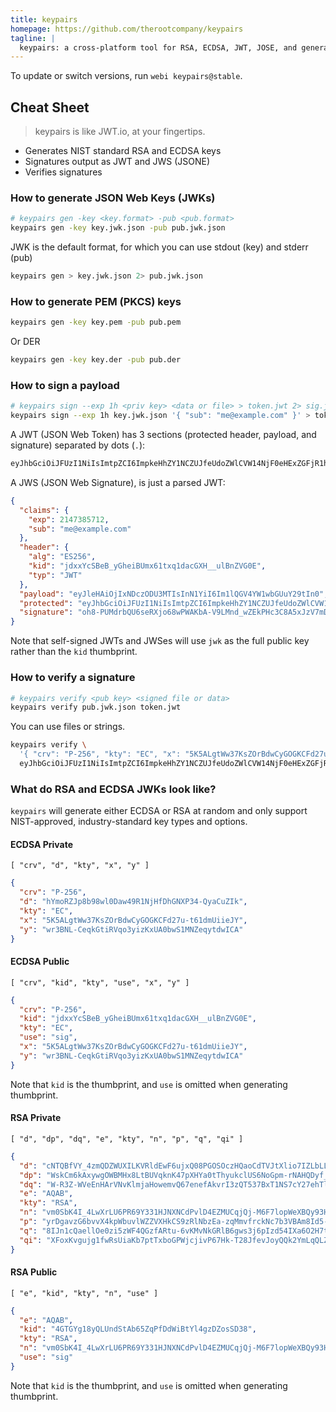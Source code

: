 ```yaml
---
title: keypairs
homepage: https://github.com/therootcompany/keypairs
tagline: |
  keypairs: a cross-platform tool for RSA, ECDSA, JWT, JOSE, and general asymmetric encryption
---
```


To update or switch versions, run `webi keypairs@stable`.

## Cheat Sheet

> keypairs is like JWT.io, at your fingertips.

- Generates NIST standard RSA and ECDSA keys
- Signatures output as JWT and JWS (JSONE)
- Verifies signatures

### How to generate JSON Web Keys (JWKs)

```bash
# keypairs gen -key <key.format> -pub <pub.format>
keypairs gen -key key.jwk.json -pub pub.jwk.json
```

JWK is the default format, for which you can use stdout (key) and stderr (pub)

```bash
keypairs gen > key.jwk.json 2> pub.jwk.json
```

### How to generate PEM (PKCS) keys

```bash
keypairs gen -key key.pem -pub pub.pem
```

Or DER

```bash
keypairs gen -key key.der -pub pub.der
```

### How to sign a payload

```bash
# keypairs sign --exp 1h <priv key> <data or file> > token.jwt 2> sig.jws
keypairs sign --exp 1h key.jwk.json '{ "sub": "me@example.com" }' > token.jwt 2> sig.jws
```

A JWT (JSON Web Token) has 3 sections (protected header, payload, and signature)
separated by dots (`.`):

```txt
eyJhbGciOiJFUzI1NiIsImtpZCI6ImpkeHhZY1NCZUJfeUdoZWlCVW14NjF0eHExZGFjR1hIX191bEJuWlZHMEUiLCJ0eXAiOiJKV1QifQ.eyJleHAiOjIxNDczODU3MTIsInN1YiI6Im1lQGV4YW1wbGUuY29tIn0.oh8-PUMdrbQU6seRXjo68wPWAKbA-V9LMnd_wZEkPHc3C8A5xJzV7mDDMNOLEy4VcuNGxced_yjYulzcMa5FLQ
```

A JWS (JSON Web Signature), is just a parsed JWT:

```json
{
  "claims": {
    "exp": 2147385712,
    "sub": "me@example.com"
  },
  "header": {
    "alg": "ES256",
    "kid": "jdxxYcSBeB_yGheiBUmx61txq1dacGXH__ulBnZVG0E",
    "typ": "JWT"
  },
  "payload": "eyJleHAiOjIxNDczODU3MTIsInN1YiI6Im1lQGV4YW1wbGUuY29tIn0",
  "protected": "eyJhbGciOiJFUzI1NiIsImtpZCI6ImpkeHhZY1NCZUJfeUdoZWlCVW14NjF0eHExZGFjR1hIX191bEJuWlZHMEUiLCJ0eXAiOiJKV1QifQ",
  "signature": "oh8-PUMdrbQU6seRXjo68wPWAKbA-V9LMnd_wZEkPHc3C8A5xJzV7mDDMNOLEy4VcuNGxced_yjYulzcMa5FLQ"
}
```

Note that self-signed JWTs and JWSes will use `jwk` as the full public key
rather than the `kid` thumbprint.

### How to verify a signature

```bash
# keypairs verify <pub key> <signed file or data>
keypairs verify pub.jwk.json token.jwt
```

You can use files or strings.

```bash
keypairs verify \
  '{ "crv": "P-256", "kty": "EC", "x": "5K5ALgtWw37KsZOrBdwCyGOGKCFd27u-t61dmUiieJY", "y": "wr3BNL-CeqkGtiRVqo3yizKxUA0bwS1MNZeqytdwICA" }' \
  eyJhbGciOiJFUzI1NiIsImtpZCI6ImpkeHhZY1NCZUJfeUdoZWlCVW14NjF0eHExZGFjR1hIX191bEJuWlZHMEUiLCJ0eXAiOiJKV1QifQ.eyJleHAiOjIxNDczODU3MTIsInN1YiI6Im1lQGV4YW1wbGUuY29tIn0.oh8-PUMdrbQU6seRXjo68wPWAKbA-V9LMnd_wZEkPHc3C8A5xJzV7mDDMNOLEy4VcuNGxced_yjYulzcMa5FLQ
```

### What do RSA and ECDSA JWKs look like?

`keypairs` will generate either ECDSA or RSA at random and only support
NIST-approved, industry-standard key types and options.

#### ECDSA Private

`[ "crv", "d", "kty", "x", "y" ]`

```json
{
  "crv": "P-256",
  "d": "hYmoRZJp8b98wl0Daw49R1NjHfDhGNXP34-QyaCuZIk",
  "kty": "EC",
  "x": "5K5ALgtWw37KsZOrBdwCyGOGKCFd27u-t61dmUiieJY",
  "y": "wr3BNL-CeqkGtiRVqo3yizKxUA0bwS1MNZeqytdwICA"
}
```

#### ECDSA Public

`[ "crv", "kid", "kty", "use", "x", "y" ]`

```json
{
  "crv": "P-256",
  "kid": "jdxxYcSBeB_yGheiBUmx61txq1dacGXH__ulBnZVG0E",
  "kty": "EC",
  "use": "sig",
  "x": "5K5ALgtWw37KsZOrBdwCyGOGKCFd27u-t61dmUiieJY",
  "y": "wr3BNL-CeqkGtiRVqo3yizKxUA0bwS1MNZeqytdwICA"
}
```

Note that `kid` is the thumbprint, and `use` is omitted when generating
thumbprint.

#### RSA Private

`[ "d", "dp", "dq", "e", "kty", "n", "p", "q", "qi" ]`

```json
{
  "d": "cNTQBfVY_4zmQDZWUXILKVRldEwF6ujxQ08PGOSOczHQaoCdTVJtXlio7IZLbLLpG_doxgNr_VFtk64SaAgTs5fBA5SK8x-Xy44L8pl5c7Vlc7Am-fI5hTkWle79ZP5KygvXP34pgDMwQUqJfUEkJ8UwgW9ffO_OFJCBUnPwVG0PCfmGZi1usTtr0Kix31zOWPAdogVEMUoqRrrn_Maw8CUVUfr-k-xCo8pFTCJk3K5O7ZldZd9GotcdNUyL5_BsvD3iLIok6DFmZjt6Kfbf1Pu0yGw3deU9by8XQlG4zNW0ABdRYRGxbOn4ZTZYqiMqK2I47gv5RJkFeFfJKgdzAQ",
  "dp": "WskCm6kAxywgOWBMHx8LtBUVqknK47pXHYa0tThyukclUS6NoGpm-rNAHQDyf_IF-237TzTmU5Qp3Oumybg8QvrmG7h3CbnxYplJdOvFFm3rtyUZ_rBAP-cXZYrqU3E8IArI3cKW1sXHS2S_9z8D0aI7jZ9IAJc29xSvSz9kFAk",
  "dq": "W-R3Z-WVeEnHArVNvKlmjaHowemvQ67enefAkvrI3zQT537BxT1NS7cY27ehTl5x0dnywd-U3qObyYAGX34AMXyTLpKFwqkbd8zysZghAZPWtTUk09qYEwiC1cS3xl6D0Yyxg5KCFrLNQ33JY8CdDq0kY_JThUyAf6REcXSYokE",
  "e": "AQAB",
  "kty": "RSA",
  "n": "vm0SbK4I_4LwXrLU6PR69Y331HJNXNCdPvlD4EZMUCqjQj-M6F7lopWeXBQy93H06s1LnLfdaE1-gRQv0ptzDNaupObi1SOeZiSmqaXJ3sQl0l01i4FXYvUboRrQWWsqkDwh1Azth7sf4m5nNfhqK_D4jfmtYoOAL-DsFXJ2018amcKBuiesOPXl4rw2BoHQoTXJq7YfWKpDWnm6s6zXLubTmHG9jv7NUKqoqCen6NJMSTP40uKA2LjEnkbxw2JwKm0KlBPuLvkrYECwpUGzqYboXfrulif9TS9p5nWXM1dLKN1rN91zqGZw_idXs6ebJW3x47J9Ta9dvD5wqsRh-Q",
  "p": "yrDgavzG6bvvX4kpWbuvlWZZVXHkCS9zRlNbzEa-zqMmvfrckNc7b3VBAm8Id5-hgrHLnSOc7qG8t5xDPAKiNMXf2_ya-eLmCIAPwI5GzMNxFmKyvxUCN2z9lMASrwvxtV9dX4bIExZToN7NQqxAZwgn6BgMsmR_l7olo8nsUfU",
  "q": "8IJn1cQaellOe0zi5zWF4QGzfARtu-6vKMvNkGRlB6gws3j6pIzd54IXa6O2H7tMjsK0jDXi3Wh4M1IdcGxJHT9aPt9UIdlgW1zbLhN-DfQku-i1_bQ4vMZ6_kchpZsDRbCIQ290ZfWSTaYp5EtBGM359W-jAH2v-IYtCuN6GXU",
  "qi": "XFoxKvgujg1fwRsUiaKb7ptTxboGPWjcjivP67Hk-T28JfevJoyQQk2YmLqQLZZFr5uZ-POIIP2GQd-k2yXDyPsZXXe0-QTY4t0g2HXHInE4meROfnqfNjsijBrNqEQz_mqs9714tQXNdjpOExSUceh2DpepaS1z73gsqwTqeWI"
}
```

#### RSA Public

`[ "e", "kid", "kty", "n", "use" ]`

```json
{
  "e": "AQAB",
  "kid": "4GTGYg18yQLUndStAb65ZqPfDdWiBtYl4gzDZosSD38",
  "kty": "RSA",
  "n": "vm0SbK4I_4LwXrLU6PR69Y331HJNXNCdPvlD4EZMUCqjQj-M6F7lopWeXBQy93H06s1LnLfdaE1-gRQv0ptzDNaupObi1SOeZiSmqaXJ3sQl0l01i4FXYvUboRrQWWsqkDwh1Azth7sf4m5nNfhqK_D4jfmtYoOAL-DsFXJ2018amcKBuiesOPXl4rw2BoHQoTXJq7YfWKpDWnm6s6zXLubTmHG9jv7NUKqoqCen6NJMSTP40uKA2LjEnkbxw2JwKm0KlBPuLvkrYECwpUGzqYboXfrulif9TS9p5nWXM1dLKN1rN91zqGZw_idXs6ebJW3x47J9Ta9dvD5wqsRh-Q",
  "use": "sig"
}
```

Note that `kid` is the thumbprint, and `use` is omitted when generating
thumbprint.
